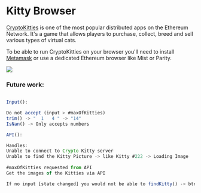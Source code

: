 # Kitty Browser

[CryptoKitties](http://cryptokitties.co) is one of the most popular distributed apps on the Ethereum Network. It's a game that allows players to purchase, collect, breed and sell various types of virtual cats.

To be able to run CryptoKitties on your browser you'll need to install [Metamask](http://metamask.io/) or use a dedicated Ethereum browser like Mist or Parity.

![](https://i.imgur.com/FcIPrMw.gif)

### Future work:

```Javascript

Input():

Do not accept (input > #maxOfKitties) 
trim() -> "  1   4 " -> "14"
IsNan() -> Only accepts numbers

API():

Handles:
Unable to connect to Crypto Kitty server
Unable to find the Kitty Picture -> like Kitty #222 -> Loading Image
      
#maxOfKitties requested from API
Get the images of the Kitties via API 

If no input [state changed] you would not be able to findKitty() -> btn disable.
```
